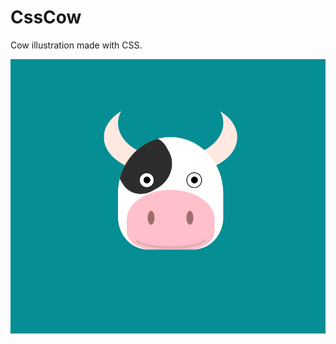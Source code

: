 # CssCow

Cow illustration made with CSS.

![alt text](https://github.com/LostStruct24/CssCow/blob/main/css-cow.png)
